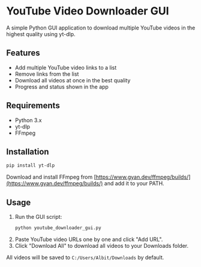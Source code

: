 # YouTube Video Downloader GUI

A simple Python GUI application to download multiple YouTube videos in the highest quality using yt-dlp.

## Features
- Add multiple YouTube video links to a list
- Remove links from the list
- Download all videos at once in the best quality
- Progress and status shown in the app

## Requirements
- Python 3.x
- yt-dlp
- FFmpeg

## Installation
```bash
pip install yt-dlp
```

Download and install FFmpeg from [https://www.gyan.dev/ffmpeg/builds/](https://www.gyan.dev/ffmpeg/builds/) and add it to your PATH.

## Usage
1. Run the GUI script:
   ```bash
   python youtube_downloader_gui.py
   ```
2. Paste YouTube video URLs one by one and click "Add URL".
3. Click "Download All" to download all videos to your Downloads folder.

All videos will be saved to `C:/Users/Albit/Downloads` by default.
